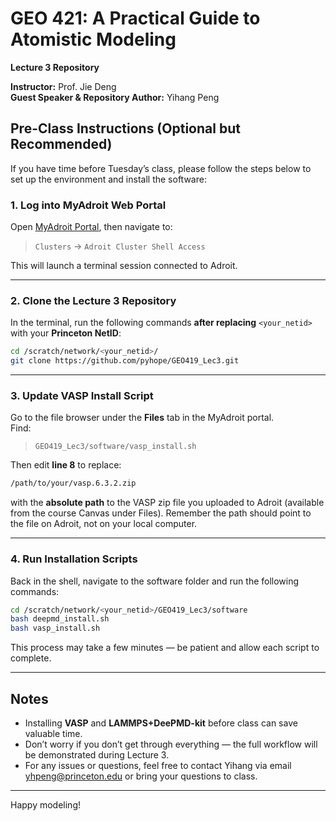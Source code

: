 # GEO 421: A Practical Guide to Atomistic Modeling  
**Lecture 3 Repository**

**Instructor:** Prof. Jie Deng  
**Guest Speaker & Repository Author:** Yihang Peng

## Pre-Class Instructions (Optional but Recommended)

If you have time before Tuesday’s class, please follow the steps below to set up the environment and install the software:

### 1. Log into MyAdroit Web Portal
Open [MyAdroit Portal](https://myadroit.princeton.edu), then navigate to:

> `Clusters` → `Adroit Cluster Shell Access`

This will launch a terminal session connected to Adroit.

---

### 2. Clone the Lecture 3 Repository

In the terminal, run the following commands **after replacing** `<your_netid>` with your **Princeton NetID**:

```bash
cd /scratch/network/<your_netid>/
git clone https://github.com/pyhope/GEO419_Lec3.git
```

---

### 3. Update VASP Install Script

Go to the file browser under the **Files** tab in the MyAdroit portal.  
Find:

> `GEO419_Lec3/software/vasp_install.sh`

Then edit **line 8** to replace:

```bash
/path/to/your/vasp.6.3.2.zip
```

with the **absolute path** to the VASP zip file you uploaded to Adroit (available from the course Canvas under Files). Remember the path should point to the file on Adroit, not on your local computer.

---

### 4. Run Installation Scripts

Back in the shell, navigate to the software folder and run the following commands:

```bash
cd /scratch/network/<your_netid>/GEO419_Lec3/software
bash deepmd_install.sh
bash vasp_install.sh
```

This process may take a few minutes — be patient and allow each script to complete.

---

## Notes

- Installing **VASP** and **LAMMPS+DeePMD-kit** before class can save valuable time.
- Don’t worry if you don’t get through everything — the full workflow will be demonstrated during Lecture 3.
- For any issues or questions, feel free to contact Yihang via email yhpeng@princeton.edu or bring your questions to class.

---

Happy modeling!
